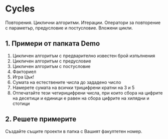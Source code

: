# Cycles
Повторения. Циклични алгоритми. Итерации. Оператори за повторение с параметър, предусловие и постусловие. Вложени цикли.

## 1. Примери от папката Demo
1. Цикличен алгоритъм с предварително известен брой изпълнения
2. Цикличен алгоритъм с предусловие 
3. Цикличен алгоритъм с постусловие
4. Факториел
5. Игра Цък!
6. Сумата на естествените числа до зададено число
7. Намерете сумата на всички трицифрени кратни на 3 и 5
8. Отпечатайте тези четирицифрени числа, при които сбора на цифрите на десетици и единици е равен на сбора цифрите на хилядни и стотици

## 2. Решете примерите
Създайте същите проекти в папка с Вашият факултетен номер.